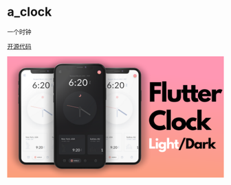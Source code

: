 # a_clock

一个时钟

[开源代码](https://github.com/abuanwar072/Flutter-Analog-Clock-Light-Dark-Theme)

![Preview](/ui.png)
